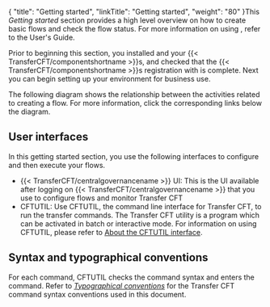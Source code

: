 {
    "title": "Getting started",
    "linkTitle": "Getting started",
    "weight": "80"
}This *Getting started* section provides a high level overview on how to create basic flows and check the flow status. For more information on using , refer to the User's Guide.

Prior to beginning this section, you installed and your {{< TransferCFT/componentshortname  >}}s, and checked that the {{< TransferCFT/componentshortname  >}}s registration with is complete. Next you can begin setting up your environment for business use.

The following diagram shows the relationship between the activities related to creating a flow. For more information, click the corresponding links below the diagram.

## User interfaces

In this getting started section, you use the following interfaces to configure and then execute your flows.

-   {{< TransferCFT/centralgovernancename >}} UI: This is the UI available after logging on {{< TransferCFT/centralgovernancename >}} that you use to configure flows and monitor Transfer CFT
-   CFTUTIL: Use CFTUTIL, the command line interface for Transfer CFT, to run the transfer commands. The Transfer
    CFT utility is a program which can be activated in batch or interactive
    mode. For information on using CFTUTIL, please refer to [About the CFTUTIL interface](../c_intro_userinterfaces/about_cftutil).

## Syntax and typographical conventions

For each command, CFTUTIL checks the command syntax and enters the command. Refer to  *[Typographical
conventions](my_first_transfer_flow_using_cg/typographical_conventions)* for the Transfer CFT command syntax conventions used in this document.

 
